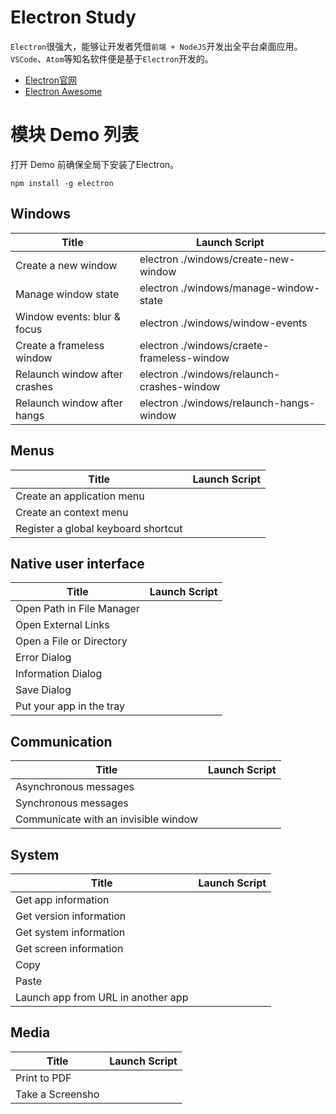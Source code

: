 # Electron Study

`Electron`很强大，能够让开发者凭借`前端 + NodeJS`开发出全平台桌面应用。
`VSCode`、`Atom`等知名软件便是基于`Electron`开发的。

* [Electron官网](https://electron.atom.io/)
* [Electron Awesome](https://github.com/sindresorhus/awesome-electron)


# 模块 Demo 列表

打开 Demo 前确保全局下安装了Electron。

```
npm install -g electron 
```

## Windows
|Title                            |Launch Script                              |
|---------------------------------|-------------------------------------------|
|Create a new window              |electron ./windows/create-new-window       |
|Manage window state              |electron ./windows/manage-window-state     |
|Window events: blur & focus      |electron ./windows/window-events           |
|Create a frameless window        |electron ./windows/craete-frameless-window |
|Relaunch window after crashes    |electron ./windows/relaunch-crashes-window |
|Relaunch window after hangs      |electron ./windows/relaunch-hangs-window   |


## Menus
|Title                              |Launch Script            |
|-----------------------------------|-------------------------|
|Create an application menu         |                         |
|Create an context menu             |                         |
|Register a global keyboard shortcut|                         |

## Native user interface
|Title                              |Launch Script            |
|-----------------------------------|-------------------------|
|Open Path in File Manager          |                         |
|Open External Links                |                         |
|Open a File or Directory           |                         |
|Error Dialog                       |                         |
|Information Dialog                 |                         |
|Save Dialog                        |                         |
|Put your app in the tray           |                         |


## Communication
|Title                               |Launch Script            |
|------------------------------------|-------------------------|
|Asynchronous messages               |                         |
|Synchronous messages                |                         |
|Communicate with an invisible window|                         |

## System
|Title                               |Launch Script            |
|------------------------------------|-------------------------|
|Get app information                 |                         |
|Get version information             |                         |
|Get system information              |                         |
|Get screen information              |                         |
|Copy                                |                         |
|Paste                               |                         |
|Launch app from URL in another app  |                         |

## Media
|Title                       |Launch Script            |
|----------------------------|-------------------------|
|Print to PDF                |                         |
|Take a Screensho            |                         |


